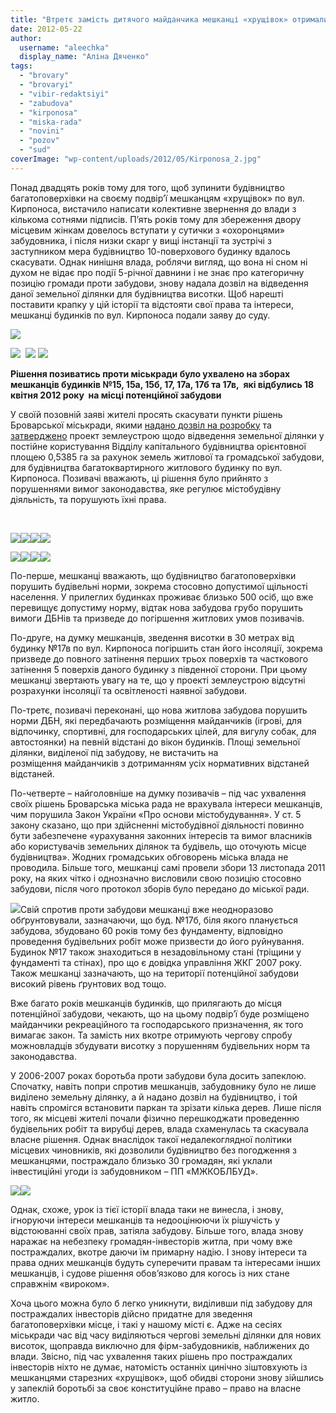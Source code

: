 ```yaml
---
title: "Втретє замість дитячого майданчика мешканці «хрущівок» отримали багатоповерхівку"
date: 2012-05-22
author: 
  username: "aleechka"
  display_name: "Аліна Дяченко"
tags: 
  - "brovary"
  - "brovaryi"
  - "vibir-redaktsiyi"
  - "zabudova"
  - "kirponosa"
  - "miska-rada"
  - "novini"
  - "pozov"
  - "sud"
coverImage: "wp-content/uploads/2012/05/Kirponosa_2.jpg"
---
```


Понад двадцять років тому для того, щоб зупинити будівництво багатоповерхівки на своєму подвір’ї мешканцям «хрущівок» по вул. Кирпоноса, вистачило написати колективне звернення до влади з кількома сотнями підписів. П’ять років тому для збереження двору місцевим жінкам довелось вступати у сутички з «охоронцями» забудовника, і після низки скарг у вищі інстанції та зустрічі з заступником мера будівництво 10-поверхового будинку вдалось скасувати. Однак нинішня влада, роблячи вигляд, що вона ні сном ні духом не відає про події 5-річної давнини і не знає про категоричну позицію громади проти забудови, знову надала дозвіл на відведення даної земельної ділянки для будівництва висотки. Щоб нарешті поставити крапку у цій історії та відстояти свої права та інтереси, мешканці будинків по вул. Кирпоноса подали заяву до суду.

[![](https://mpz.brovary.org/wp-content/uploads/2012/05/Kirponosa_1.jpg)](https://mpz.brovary.org/wp-content/uploads/2012/05/Kirponosa_1.jpg)

[![](https://mpz.brovary.org/wp-content/uploads/2012/05/Kirponosa_2.jpg)](https://mpz.brovary.org/wp-content/uploads/2012/05/Kirponosa_2.jpg)  [![](https://mpz.brovary.org/wp-content/uploads/2012/05/Kirponosa_3.jpg)](https://mpz.brovary.org/wp-content/uploads/2012/05/Kirponosa_3.jpg) [![](https://mpz.brovary.org/wp-content/uploads/2012/05/Kirponosa_4.jpg)](https://mpz.brovary.org/wp-content/uploads/2012/05/Kirponosa_4.jpg)

**Рішення позиватись проти міськради було ухвалено на зборах мешканців будинків №15, 15а, 15б, 17, 17а, 17б та 17в,  які відбулись 18 квітня 2012 року  на місці потенційної забудови**

У своїй позовній заяві жителі просять скасувати пункти рішень Броварської міськради, якими [надано дозвіл на розробку](http://rizanenko.org/downloads/doc/14_sesia_BMR/15.pdf) та [затверджено](http://rizanenko.org/downloads/doc/17_sesia_BMR/30.pdf) проект землеустрою щодо відведення земельної ділянки у постійне користування Відділу капітального будівництва орієнтовної площею 0,5385 га за рахунок земель житлової та громадської забудови, для будівництва багатоквартирного житлового будинку по вул. Кирпоноса. Позивачі вважають, ці рішення було прийнято з порушеннями вимог законодавства, яке регулює містобудівну діяльність, та порушують їхні права.

 

[![](https://mpz.brovary.org/wp-content/uploads/2012/05/Pozov-po-Kirponosa_1.jpg)](https://mpz.brovary.org/wp-content/uploads/2012/05/Pozov-po-Kirponosa_1.jpg)[![](https://mpz.brovary.org/wp-content/uploads/2012/05/Pozov-po-Kirponosa_2.jpg)](https://mpz.brovary.org/wp-content/uploads/2012/05/Pozov-po-Kirponosa_2.jpg)[![](https://mpz.brovary.org/wp-content/uploads/2012/05/Pozov-po-Kirponosa_3.jpg)](https://mpz.brovary.org/wp-content/uploads/2012/05/Pozov-po-Kirponosa_3.jpg)[![](https://mpz.brovary.org/wp-content/uploads/2012/05/Pozov-po-Kirponosa_4.jpg)](https://mpz.brovary.org/wp-content/uploads/2012/05/Pozov-po-Kirponosa_4.jpg)

[![](https://mpz.brovary.org/wp-content/uploads/2012/05/Pozov-po-Kirponosa_5.jpg)](https://mpz.brovary.org/wp-content/uploads/2012/05/Pozov-po-Kirponosa_5.jpg)[![](https://mpz.brovary.org/wp-content/uploads/2012/05/Pozov-po-Kirponosa_6.jpg)](https://mpz.brovary.org/wp-content/uploads/2012/05/Pozov-po-Kirponosa_6.jpg)[![](https://mpz.brovary.org/wp-content/uploads/2012/05/Pozov-po-Kirponosa_7.jpg)](https://mpz.brovary.org/wp-content/uploads/2012/05/Pozov-po-Kirponosa_7.jpg)[![](https://mpz.brovary.org/wp-content/uploads/2012/05/Pozov-po-Kirponosa_8.jpg)](https://mpz.brovary.org/wp-content/uploads/2012/05/Pozov-po-Kirponosa_8.jpg)

По-перше, мешканці вважають, що будівництво багатоповерхівки порушить будівельні норми, зокрема стосовно допустимої щільності населення. У прилеглих будинках проживає близько 500 осіб, що вже перевищує допустиму норму, відтак нова забудова грубо порушить вимоги ДБНів та призведе до погіршення житлових умов позивачів.

По-друге, на думку мешканців, зведення висотки в 30 метрах від будинку №17в по вул. Кирпоноса погіршить стан його інсоляції, зокрема призведе до повного затінення перших трьох поверхів та часткового затінення 5 поверхів даного будинку з південної сторони. При цьому мешканці звертають увагу на те, що у проекті землеустрою відсутні розрахунки інсоляції та освітленості наявної забудови.

По-третє, позивачі переконані, що нова житлова забудова порушить норми ДБН, які передбачають розміщення майданчиків (ігрові, для відпочинку, спортивні, для господарських цілей, для вигулу собак, для автостоянки) на певній відстані до вікон будинків. Площі земельної ділянки, виділеної під забудову, не вистачить на розміщення майданчиків з дотриманням усіх нормативних відстаней відстаней.

По-четверте – найголовніше на думку позивачів – під час ухвалення своїх рішень Броварська міська рада не врахувала інтереси мешканців, чим порушила Закон України «Про основи містобудування». У ст. 5 закону сказано, що при здійсненні містобудівної діяльності повинно бути забезпечене «урахування законних інтересів та вимог власників або користувачів земельних ділянок та будівель, що оточують місце будівництва». Жодних громадських обговорень міська влада не проводила. Більше того, мешканці самі провели збори 13 листопада 2011 року, на яких чітко і однозначно висловили свою позицію стосовно забудови, після чого протокол зборів було передано до міської ради.

[![](https://mpz.brovary.org/wp-content/uploads/2012/05/Vidpovid-UZHKG.jpg)](https://mpz.brovary.org/wp-content/uploads/2012/05/Vidpovid-UZHKG.jpg)Свій спротив проти забудови мешканці вже неодноразово обґрунтовували, зазначаючи, що буд. №17б, біля якого планується забудова, збудовано 60 років тому без фундаменту, відповідно проведення будівельних робіт може призвести до його руйнування. Будинок №17 також знаходиться в незадовільному стані (тріщини у фундаменті та стінах), про що є довідка управління ЖКГ 2007 року. Також мешканці зазначають, що на території потенційної забудови високий рівень ґрунтових вод тощо.

Вже багато років мешканців будинків, що прилягають до місця потенційної забудови, чекають, що на цьому подвір’ї буде розміщено майданчики рекреаційного та господарського призначення, як того вимагає закон. Та замість них вкотре отримують чергову спробу можновладців збудувати висотку з порушенням будівельних норм та законодавства.

У 2006-2007 роках боротьба проти забудови була досить запеклою. Спочатку, навіть попри спротив мешканців, забудовнику було не лише виділено земельну ділянку, а й надано дозвіл на будівництво, і той навіть спромігся встановити паркан та зрізати кілька дерев. Лише після того, як місцеві жителі почали фізично перешкоджати проведенню будівельних робіт та вирубці дерев, влада схаменулась та скасувала власне рішення. Однак внаслідок такої недалекоглядної політики місцевих чиновників, які дозволили будівництво без погодження з мешканцями, постраждало близько 30 громадян, які уклали інвестиційні угоди із забудовником – ПП «МЖКОБЛБУД».

[![](https://mpz.brovary.org/wp-content/uploads/2012/05/Stattya-u-BP_1.jpg)](https://mpz.brovary.org/wp-content/uploads/2012/05/Stattya-u-BP_1.jpg)[![](https://mpz.brovary.org/wp-content/uploads/2012/05/Stattya-u-BP_2.jpg)](https://mpz.brovary.org/wp-content/uploads/2012/05/Stattya-u-BP_2.jpg)

Однак, схоже, урок із тієї історії влада таки не винесла, і знову, ігноруючи інтереси мешканців та недооцінюючи їх рішучість у відстоюванні своїх прав, затіяла забудову. Більше того, влада знову наражає на небезпеку громадян-інвесторів житла, при чому вже постраждалих, вкотре даючи їм примарну надію. І знову інтереси та права одних мешканців будуть суперечити правам та інтересами інших мешканців, і судове рішення обов’язково для когось із них стане справжнім «вироком».

Хоча цього можна було б легко уникнути, виділивши під забудову для постраждалих інвесторів дійсно придатне для зведення багатоповерхівки місце, і такі у нашому місті є. Адже на сесіях міськради час від часу виділяються чергові земельні ділянки для нових висоток, щоправда виключно для фірм-забудовників, наближених до влади. Звісно, під час ухвалення таких рішень про постраждалих інвесторів ніхто не думає, натомість останніх цинічно зіштовхують із мешканцями старезних «хрущівок», щоб обидві сторони знову зійшлись у запеклій боротьбі за своє конституційне право – право на власне житло.
